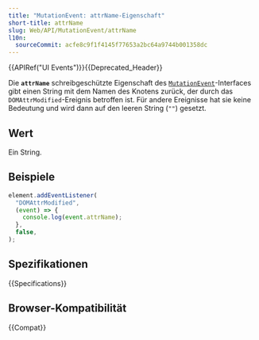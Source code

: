 ```yaml
---
title: "MutationEvent: attrName-Eigenschaft"
short-title: attrName
slug: Web/API/MutationEvent/attrName
l10n:
  sourceCommit: acfe8c9f1f4145f77653a2bc64a9744b001358dc
---
```


{{APIRef("UI Events")}}{{Deprecated_Header}}

Die **`attrName`** schreibgeschützte Eigenschaft des [`MutationEvent`](/de/docs/Web/API/MutationEvent)-Interfaces gibt einen String mit dem Namen des Knotens zurück, der durch das `DOMAttrModified`-Ereignis betroffen ist. Für andere Ereignisse hat sie keine Bedeutung und wird dann auf den leeren String (`""`) gesetzt.

## Wert

Ein String.

## Beispiele

```js
element.addEventListener(
  "DOMAttrModified",
  (event) => {
    console.log(event.attrName);
  },
  false,
);
```

## Spezifikationen

{{Specifications}}

## Browser-Kompatibilität

{{Compat}}
